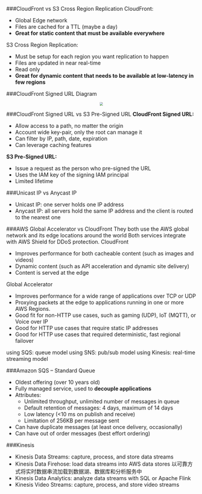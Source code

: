 ###CloudFront vs S3 Cross Region Replication
CloudFront:
- Global Edge network
- Files are cached for a TTL (maybe a day)
- **Great for static content that must be available everywhere**

S3 Cross Region Replication:
- Must be setup for each region you want replication to happen
- Files are updated in near real-time
- Read only
- **Great for dynamic content that needs to be available at low-latency in few regions**

###CloudFront Signed URL Diagram
<center><img src="https://img2022.cnblogs.com/blog/2122768/202204/2122768-20220423110506487-1603730261.png" style="zoom:55%"></center>

###CloudFront Signed URL vs S3 Pre-Signed URL
**CloudFront Signed URL:**
- Allow access to a path, no matter the origin
- Account wide key-pair, only the root can manage it
- Can filter by IP, path, date, expiration
- Can leverage caching features

**S3 Pre-Signed URL:**
- Issue a request as the person who pre-signed the URL
- Uses the IAM key of the signing IAM principal
- Limited lifetime

###Unicast IP vs Anycast IP
- Unicast IP: one server holds one IP address
- Anycast IP: all servers hold the same IP address and the client is routed to the nearest one

###AWS Global Accelerator vs CloudFront
They both use the AWS global network and its edge locations around the world
Both services integrate with AWS Shield for DDoS protection.
CloudFront
- Improves performance for both cacheable content (such as images and videos)
- Dynamic content (such as API acceleration and dynamic site delivery)
- Content is served at the edge

Global Accelerator
- Improves performance for a wide range of applications over TCP or UDP
- Proxying packets at the edge to applications running in one or more AWS Regions.
- Good fit for non-HTTP use cases, such as gaming (UDP), IoT (MQTT), or Voice over IP
- Good for HTTP use cases that require static IP addresses
- Good for HTTP use cases that required deterministic, fast regional failover

using SQS: queue model
using SNS: pub/sub model
using Kinesis: real-time streaming model

###Amazon SQS – Standard Queue
- Oldest offering (over 10 years old)
- Fully managed service, used to **decouple applications**
- Attributes:
  - Unlimited throughput, unlimited number of messages in queue
  - Default retention of messages: 4 days, maximum of 14 days
  - Low latency (<10 ms on publish and receive)
  - Limitation of 256KB per message sent
- Can have duplicate messages (at least once delivery, occasionally)
- Can have out of order messages (best effort ordering)

###Kinesis
- Kinesis Data Streams: capture, process, and store data streams
- Kinesis Data Firehose: load data streams into AWS data stores 以可靠方式将实时数据串流加载到数据湖、数据库和分析服务中
- Kinesis Data Analytics: analyze data streams with SQL or Apache Flink
- Kinesis Video Streams: capture, process, and store video streams